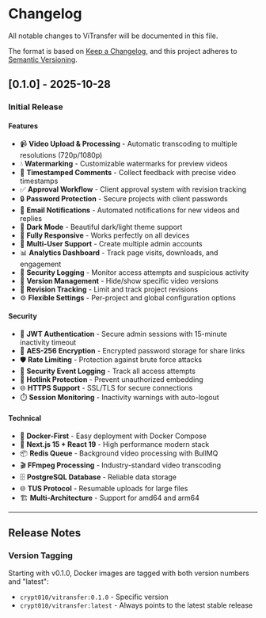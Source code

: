 # Changelog

All notable changes to ViTransfer will be documented in this file.

The format is based on [Keep a Changelog](https://keepachangelog.com/en/1.0.0/),
and this project adheres to [Semantic Versioning](https://semver.org/spec/v2.0.0.html).

## [0.1.0] - 2025-10-28

### Initial Release

#### Features
- 📹 **Video Upload & Processing** - Automatic transcoding to multiple resolutions (720p/1080p)
- 💧 **Watermarking** - Customizable watermarks for preview videos
- 💬 **Timestamped Comments** - Collect feedback with precise video timestamps
- ✅ **Approval Workflow** - Client approval system with revision tracking
- 🔒 **Password Protection** - Secure projects with client passwords
- 📧 **Email Notifications** - Automated notifications for new videos and replies
- 🎨 **Dark Mode** - Beautiful dark/light theme support
- 📱 **Fully Responsive** - Works perfectly on all devices
- 👥 **Multi-User Support** - Create multiple admin accounts
- 📊 **Analytics Dashboard** - Track page visits, downloads, and engagement
- 🔐 **Security Logging** - Monitor access attempts and suspicious activity
- 🎯 **Version Management** - Hide/show specific video versions
- 🔄 **Revision Tracking** - Limit and track project revisions
- ⚙️ **Flexible Settings** - Per-project and global configuration options

#### Security
- 🔐 **JWT Authentication** - Secure admin sessions with 15-minute inactivity timeout
- 🔑 **AES-256 Encryption** - Encrypted password storage for share links
- 🛡️ **Rate Limiting** - Protection against brute force attacks
- 📝 **Security Event Logging** - Track all access attempts
- 🚫 **Hotlink Protection** - Prevent unauthorized embedding
- 🌐 **HTTPS Support** - SSL/TLS for secure connections
- ⏱️ **Session Monitoring** - Inactivity warnings with auto-logout

#### Technical
- 🐳 **Docker-First** - Easy deployment with Docker Compose
- 🚀 **Next.js 15 + React 19** - High performance modern stack
- 📦 **Redis Queue** - Background video processing with BullMQ
- 🎬 **FFmpeg Processing** - Industry-standard video transcoding
- 🗄️ **PostgreSQL Database** - Reliable data storage
- 🌐 **TUS Protocol** - Resumable uploads for large files
- 🏗️ **Multi-Architecture** - Support for amd64 and arm64

---

## Release Notes

### Version Tagging
Starting with v0.1.0, Docker images are tagged with both version numbers and "latest":
- `crypt010/vitransfer:0.1.0` - Specific version
- `crypt010/vitransfer:latest` - Always points to the latest stable release
